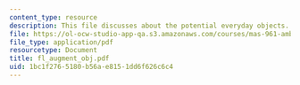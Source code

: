 ```yaml
---
content_type: resource
description: This file discusses about the potential everyday objects.
file: https://ol-ocw-studio-app-qa.s3.amazonaws.com/courses/mas-961-ambient-intelligence-spring-2005/1bc1f2765180b56ae8151dd6f626c6c4_fl_augment_obj.pdf
file_type: application/pdf
resourcetype: Document
title: fl_augment_obj.pdf
uid: 1bc1f276-5180-b56a-e815-1dd6f626c6c4
---
```


